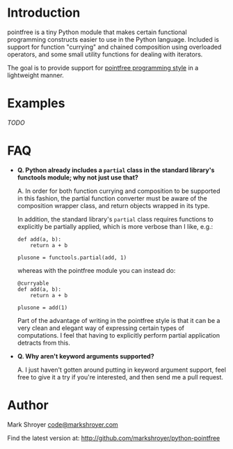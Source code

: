 Introduction
============

pointfree is a tiny Python module that makes certain functional programming
constructs easier to use in the Python language.  Included is support for
function "currying" and chained composition using overloaded operators, and
some small utility functions for dealing with iterators.

The goal is to provide support for
[pointfree programming style](http://www.haskell.org/haskellwiki/Pointfree)
in a lightweight manner.


Examples
========

*TODO*


FAQ
===

  - **Q. Python already includes a `partial` class in the standard
    library's functools module; why not just use that?**

    A. In order for both function currying and composition to be supported
    in this fashion, the partial function converter must be aware of the
    composition wrapper class, and return objects wrapped in its type.

    In addition, the standard library's `partial` class requires functions
    to explicitly be partially applied, which is more verbose than I like,
    e.g.:

        def add(a, b):
            return a + b

        plusone = functools.partial(add, 1)

    whereas with the pointfree module you can instead do:

        @curryable
        def add(a, b):
            return a + b

        plusone = add(1)

    Part of the advantage of writing in the pointfree style is that it can
    be a very clean and elegant way of expressing certain types of
    computations.  I feel that having to explicitly perform partial
    application detracts from this.

  - **Q. Why aren't keyword arguments supported?**

    A. I just haven't gotten around putting in keyword argument support,
    feel free to give it a try if you're interested, and then send me a
    pull request.

Author
======

Mark Shroyer <code@markshroyer.com>

Find the latest version at: http://github.com/markshroyer/python-pointfree
